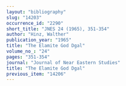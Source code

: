 ```yaml
---
layout: "bibliography"
slug: "14203"
occurrence_id: "2290"
short_title: "JNES 24 (1965), 351-354"
author: "Hinz, Walther"
publication_year: "1965"
title: "The Elamite God Dgal"
volume_no_: "24"
pages: "351-354"
journal: "Journal of Near Eastern Studies"
title: "The Elamite God Dgal"
previous_item: "14206"
---
```

